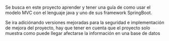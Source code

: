Se busca en este proyecto aprender y tener una guía de como usar el modelo MVC con el lenguaje java y uno de sus framework SpringBoot.

Se ira adiciónando versiones mejoradas para la seguridad e implementación de mejora del proyecto, hay que tener en cuenta que el proyecto solo muestra como puede llegar afectarse la información en una base de datos 

